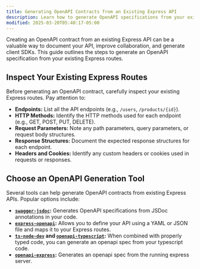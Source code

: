 ```yaml
---
title: Generating OpenAPI Contracts from an Existing Express API
description: Learn how to generate OpenAPI specifications from your existing Express API using tools like swagger-jsdoc.
modified: 2025-03-20T05:40:17-05:00
---
```


Creating an OpenAPI contract from an existing Express API can be a valuable way to document your API, improve collaboration, and generate client SDKs. This guide outlines the steps to generate an OpenAPI specification from your existing Express routes.

## Inspect Your Existing Express Routes

Before generating an OpenAPI contract, carefully inspect your existing Express routes. Pay attention to:

- **Endpoints:** List all the API endpoints (e.g., `/users`, `/products/{id}`).
- **HTTP Methods:** Identify the HTTP methods used for each endpoint (e.g., GET, POST, PUT, DELETE).
- **Request Parameters:** Note any path parameters, query parameters, or request body structures.
- **Response Structures:** Document the expected response structures for each endpoint.
- **Headers and Cookies:** Identify any custom headers or cookies used in requests or responses.

## Choose an OpenAPI Generation Tool

Several tools can help generate OpenAPI contracts from existing Express APIs. Popular options include:

- **[`swagger-jsdoc`](https://www.npmjs.com/package/swagger-jsdoc):** Generates OpenAPI specifications from JSDoc annotations in your code.
- **[`express-openapi`](https://www.npmjs.com/package/express-openapi):** Allows you to define your API using a YAML or JSON file and maps it to your Express routes.
- **[`ts-node-dev`](https://www.npmjs.com/package/ts-node-dev) and [`openapi-typescript`](https://www.npmjs.com/package/openapi-typescript):** When combined with properly typed code, you can generate an openapi spec from your typescript code.
- **[`openapi-express`](https://www.npmjs.com/package/openapi-express):** Generates an openapi spec from the running express server.
